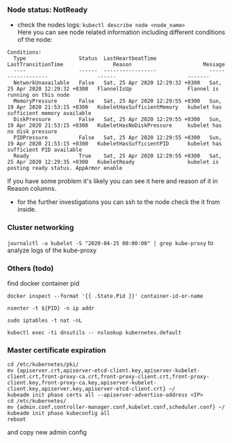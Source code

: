 ### Node status: NotReady
- check the nodes logs: ``kubectl describe node <node_name>``  
Here you can see node related information including different conditions of the node:
```commandline
Conditions:
  Type                 Status  LastHeartbeatTime                 LastTransitionTime                Reason                       Message
  ----                 ------  -----------------                 ------------------                ------                       -------
  NetworkUnavailable   False   Sat, 25 Apr 2020 12:29:32 +0300   Sat, 25 Apr 2020 12:29:32 +0300   FlannelIsUp                  Flannel is running on this node
  MemoryPressure       False   Sat, 25 Apr 2020 12:29:55 +0300   Sun, 19 Apr 2020 21:53:15 +0300   KubeletHasSufficientMemory   kubelet has sufficient memory available
  DiskPressure         False   Sat, 25 Apr 2020 12:29:55 +0300   Sun, 19 Apr 2020 21:53:15 +0300   KubeletHasNoDiskPressure     kubelet has no disk pressure
  PIDPressure          False   Sat, 25 Apr 2020 12:29:55 +0300   Sun, 19 Apr 2020 21:53:15 +0300   KubeletHasSufficientPID      kubelet has sufficient PID available
  Ready                True    Sat, 25 Apr 2020 12:29:55 +0300   Sat, 25 Apr 2020 12:29:35 +0300   KubeletReady                 kubelet is posting ready status. AppArmor enable
```
If you have some problem it's likely you can see it here and reason of it in Reason columns.

- for the further investigations you can ssh to the node check the it from inside.

### Cluster networking
```journalctl -u kubelet -S "2020-04-25 00:00:00" | grep kube-proxy``` to analyze logs of the kube-proxy

### Others (todo)

find docker container pid
```
docker inspect --format '{{ .State.Pid }}' container-id-or-name

```
```nsenter -t ${PID} -n ip addr```


```sudo iptables -t nat -nL```


```kubectl exec -ti dnsutils -- nslookup kubernetes.default```

### Master certificate expiration
```
cd /etc/kubernetes/pki/
mv {apiserver.crt,apiserver-etcd-client.key,apiserver-kubelet-client.crt,front-proxy-ca.crt,front-proxy-client.crt,front-proxy-client.key,front-proxy-ca.key,apiserver-kubelet-client.key,apiserver.key,apiserver-etcd-client.crt} ~/
kubeadm init phase certs all --apiserver-advertise-address <IP>
cd /etc/kubernetes/
mv {admin.conf,controller-manager.conf,kubelet.conf,scheduler.conf} ~/
kubeadm init phase kubeconfig all
reboot
```
and copy new admin config
